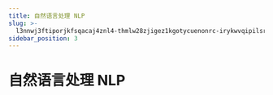 ```yaml
---
title: 自然语言处理 NLP
slug: >-
  l3nnwj3ftiporjkfsqacaj4znl4-thmlw28zjigez1kgotycuenonrc-irykwvqipilsrpkeinvcow4gnqc-irykwv
sidebar_position: 3
---
```



# 自然语言处理 NLP

